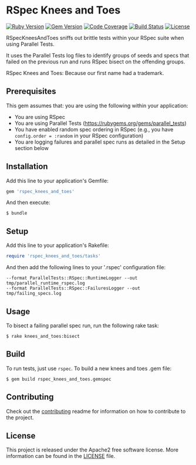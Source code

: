 # RSpec Knees and Toes

[![Ruby Version](https://img.shields.io/badge/ruby-2.6.3-00ADD8.svg?style=flat)](https://www.ruby-lang.org/en/)
[![Gem Version](https://badge.fury.io/rb/rspec_knees_and_toes.svg)](https://badge.fury.io/rb/rspec_knees_and_toes)
[![Code Coverage](https://img.shields.io/codecov/c/github/homedepot/rspec_knees_and_toes.svg?style=flat)](https://codecov.io/gh/homedepot/rspec_knees_and_toes)
[![Build Status](https://travis-ci.org/homedepot/rspec_knees_and_toes.svg?branch=master)](https://travis-ci.org/homedepot/rspec_knees_and_toes)
[![License](https://img.shields.io/badge/License-Apache%202.0-blue.svg?style=flat)](LICENSE)

RSpecKneesAndToes sniffs out brittle tests within your RSpec suite when using Parallel Tests.

It uses the Parallel Tests log files to identify groups of seeds and specs that failed on the previous run and runs RSpec bisect on the offending groups.

RSpec Knees and Toes: Because our first name had a trademark. 

## Prerequisites

This gem assumes that: you are using the following within your application:

- You are using RSpec
- You are using Parallel Tests (https://rubygems.org/gems/parallel_tests)
- You have enabled random spec ordering in RSpec (e.g., you have `config.order = :random` in your RSpec configuration)
- You are logging failures and parallel spec runs as detailed in the Setup section below

## Installation

Add this line to your application's Gemfile:

```ruby
gem 'rspec_knees_and_toes'
```

And then execute:

    $ bundle

## Setup

Add this line to your application's Rakefile:

```ruby
require 'rspec_knees_and_toes/tasks'
```


And then add the following lines to your '.rspec' configuration file:

```
--format ParallelTests::RSpec::RuntimeLogger --out tmp/parallel_runtime_rspec.log
--format ParallelTests::RSpec::FailuresLogger --out tmp/failing_specs.log
```

## Usage

To bisect a failing parallel spec run, run the following rake task:

    $ rake knees_and_toes:bisect

## Build

To run tests, just use `rspec`. To build a new knees and toes .gem file:

    $ gem build rspec_knees_and_toes.gemspec

## Contributing

Check out the [contributing](CONTRIBUTING.md) readme for information on how to contribute to the project.

## License 

This project is released under the Apache2 free software license. More information can be found in the [LICENSE](LICENSE) file.
